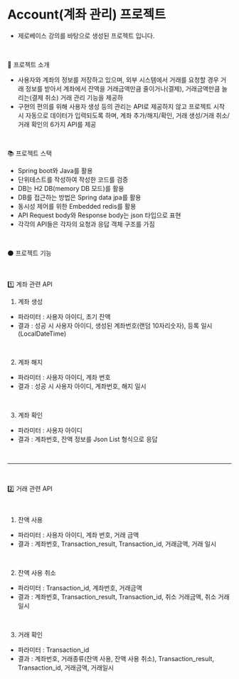 # Account(계좌 관리) 프로젝트
- 제로베이스 강의를 바탕으로 생성된 프로젝트 입니다.

<br>

:page_with_curl: 프로젝트 소개
- 사용자와 계좌의 정보를 저장하고 있으며, 외부 시스템에서 거래를 요청할 경우 거래 정보를 받아서 계좌에서 잔액을 거래금액만큼 줄이거나(결제), 거래금액만큼 늘리는(결제 취소) 거래 관리 기능을 제공하
- 구현의 편의를 위해 사용자 생성 등의 관리는 API로 제공하지 않고 프로젝트 시작 시 자동으로 데이터가 입력되도록 하며, 계좌 추가/해지/확인, 거래 생성/거래 취소/거래 확인의 6가지 API를 제공

<br> 

:books: 프로젝트 스택
- Spring boot와 Java를 활용
- 단위테스트를 작성하여 작성한 코드를 검증
- DB는 H2 DB(memory DB 모드)를 활용
- DB를 접근하는 방법은 Spring data jpa를 활용
- 동시성 제어를 위한 Embedded redis를 활용
- API Request body와 Response body는 json 타입으로 표현
- 각각의 API들은 각자의 요청과 응답 객체 구조를 가짐

<br>

:black_circle: 프로젝트 기능

<br>

:one: 계좌 관련 API
<br>
1. 계좌 생성 
- 파라미터 : 사용자 아이디, 초기 잔액
- 결과 : 성공 시 사용자 아이디, 생성된 계좌번호(랜덤 10자리숫자), 등록 일시(LocalDateTime)

<br>

2. 계좌 해지
- 파라미터 : 사용자 아이디, 계좌 번호
- 결과 : 성공 시 사용자 아이디, 계좌번호, 해지 일시

<br>

3. 계좌 확인
- 파라미터 : 사용자 아이디
- 결과 : 계좌번호, 잔액 정보를 Json List 형식으로 응답

<br>

----------------------------

<br>

:two: 거래 관련 API

<br>

1. 잔액 사용    
- 파라미터 : 사용자 아이디, 계좌 번호, 거래 금액
- 결과 : 계좌번호, Transaction_result, Transaction_id, 거래금액, 거래 일시

<br>

2. 잔액 사용 취소
- 파라미터 : Transaction_id, 계좌번호, 거래금액
- 결과 : 계좌번호, Transaction_result, Transaction_id, 취소 거래금액, 취소 거래 일시

<br>

3. 거래 확인
- 파라미터 : Transaction_id
- 결과 : 계좌번호, 거래종류(잔액 사용, 잔액 사용 취소), Transaction_result, Transaction_id, 거래금액, 거래일시

